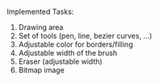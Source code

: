 Implemented Tasks:
1) Drawing area
2) Set of tools (pen, line, bezier curves, ...)
3) Adjustable color for borders/filling
4) Adjustable width of the brush
5) Eraser (adjustable width)
6) Bitmap image
